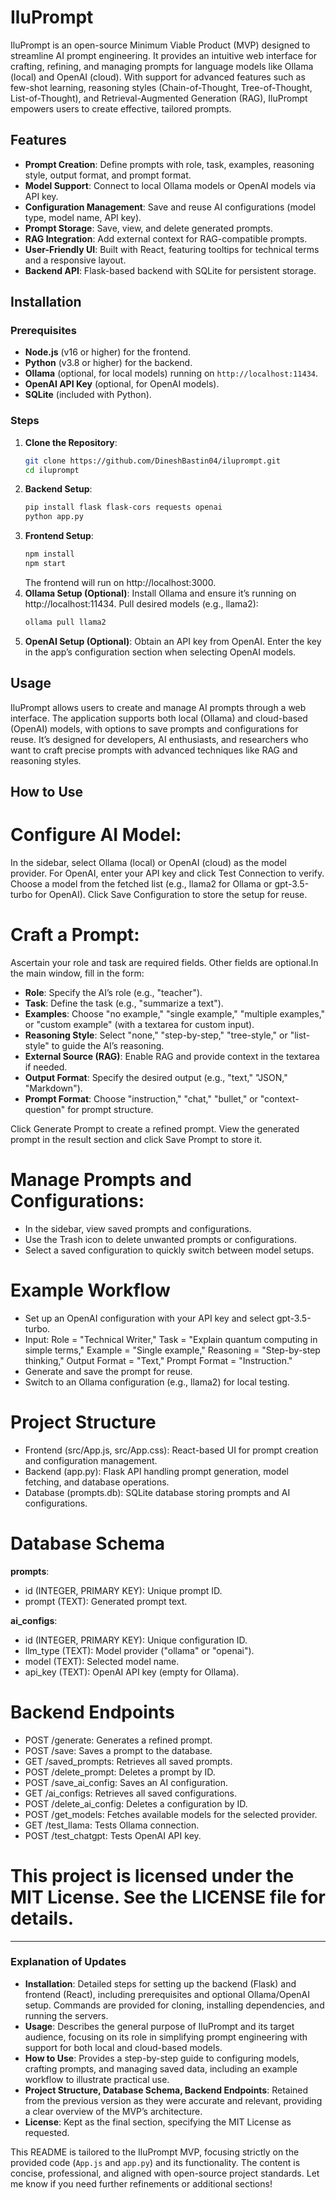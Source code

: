 # IluPrompt

IluPrompt is an open-source Minimum Viable Product (MVP) designed to streamline AI prompt engineering. It provides an intuitive web interface for crafting, refining, and managing prompts for language models like Ollama (local) and OpenAI (cloud). With support for advanced features such as few-shot learning, reasoning styles (Chain-of-Thought, Tree-of-Thought, List-of-Thought), and Retrieval-Augmented Generation (RAG), IluPrompt empowers users to create effective, tailored prompts.

## Features
- **Prompt Creation**: Define prompts with role, task, examples, reasoning style, output format, and prompt format.
- **Model Support**: Connect to local Ollama models or OpenAI models via API key.
- **Configuration Management**: Save and reuse AI configurations (model type, model name, API key).
- **Prompt Storage**: Save, view, and delete generated prompts.
- **RAG Integration**: Add external context for RAG-compatible prompts.
- **User-Friendly UI**: Built with React, featuring tooltips for technical terms and a responsive layout.
- **Backend API**: Flask-based backend with SQLite for persistent storage.

## Installation

### Prerequisites
- **Node.js** (v16 or higher) for the frontend.
- **Python** (v3.8 or higher) for the backend.
- **Ollama** (optional, for local models) running on `http://localhost:11434`.
- **OpenAI API Key** (optional, for OpenAI models).
- **SQLite** (included with Python).

### Steps
1. **Clone the Repository**:
   ```bash
   git clone https://github.com/DineshBastin04/iluprompt.git
   cd iluprompt
2. **Backend Setup**:
   ```bash
   pip install flask flask-cors requests openai
   python app.py
3. **Frontend Setup**:
   ```bash
   npm install
   npm start
   ```
   The frontend will run on http://localhost:3000.
4. **Ollama Setup (Optional)**:
   Install Ollama and ensure it’s running on http://localhost:11434.
   Pull desired models (e.g., llama2):
   ```bash
   ollama pull llama2
   ```
5. **OpenAI Setup (Optional)**:
   Obtain an API key from OpenAI.
   Enter the key in the app’s configuration section when selecting OpenAI models.


## Usage
IluPrompt allows users to create and manage AI prompts through a web interface. The application supports both local (Ollama) and cloud-based (OpenAI) models, with options to save prompts and configurations for reuse. It’s designed for developers, AI enthusiasts, and researchers who want to craft precise prompts with advanced techniques like RAG and reasoning styles.

## How to Use
# Configure AI Model:
In the sidebar, select Ollama (local) or OpenAI (cloud) as the model provider.
For OpenAI, enter your API key and click Test Connection to verify.
Choose a model from the fetched list (e.g., llama2 for Ollama or gpt-3.5-turbo for OpenAI).
Click Save Configuration to store the setup for reuse.

# Craft a Prompt:
Ascertain your role and task are required fields. Other fields are optional.In the main window, fill in the form:
- **Role**: Specify the AI’s role (e.g., "teacher").
- **Task**: Define the task (e.g., "summarize a text").
- **Examples**: Choose "no example," "single example," "multiple examples," or "custom example" (with a textarea for custom input).
- **Reasoning Style**: Select "none," "step-by-step," "tree-style," or "list-style" to guide the AI’s reasoning.
- **External Source (RAG)**: Enable RAG and provide context in the textarea if needed.
- **Output Format**: Specify the desired output (e.g., "text," "JSON," "Markdown").
- **Prompt Format**: Choose "instruction," "chat," "bullet," or "context-question" for prompt structure.

Click Generate Prompt to create a refined prompt.
View the generated prompt in the result section and click Save Prompt to store it.

# Manage Prompts and Configurations:
- In the sidebar, view saved prompts and configurations.
- Use the Trash icon to delete unwanted prompts or configurations.
- Select a saved configuration to quickly switch between model setups.

# Example Workflow

- Set up an OpenAI configuration with your API key and select gpt-3.5-turbo.
- Input: Role = "Technical Writer," Task = "Explain quantum computing in simple terms," Example = "Single example," Reasoning = "Step-by-step thinking," Output Format = "Text," Prompt Format = "Instruction."
- Generate and save the prompt for reuse.
- Switch to an Ollama configuration (e.g., llama2) for local testing.

# Project Structure
- Frontend (src/App.js, src/App.css): React-based UI for prompt creation and configuration management.
- Backend (app.py): Flask API handling prompt generation, model fetching, and database operations.
- Database (prompts.db): SQLite database storing prompts and AI configurations.

# Database Schema
**prompts**:
- id (INTEGER, PRIMARY KEY): Unique prompt ID.
- prompt (TEXT): Generated prompt text.

**ai_configs**:
- id (INTEGER, PRIMARY KEY): Unique configuration ID.
- llm_type (TEXT): Model provider ("ollama" or "openai").
- model (TEXT): Selected model name.
- api_key (TEXT): OpenAI API key (empty for Ollama).

# Backend Endpoints
- POST /generate: Generates a refined prompt.
- POST /save: Saves a prompt to the database.
- GET /saved_prompts: Retrieves all saved prompts.
- POST /delete_prompt: Deletes a prompt by ID.
- POST /save_ai_config: Saves an AI configuration.
- GET /ai_configs: Retrieves all saved configurations.
- POST /delete_ai_config: Deletes a configuration by ID.
- POST /get_models: Fetches available models for the selected provider.
- GET /test_llama: Tests Ollama connection.
- POST /test_chatgpt: Tests OpenAI API key.

# This project is licensed under the MIT License. See the LICENSE file for details.



---

### Explanation of Updates
- **Installation**: Detailed steps for setting up the backend (Flask) and frontend (React), including prerequisites and optional Ollama/OpenAI setup. Commands are provided for cloning, installing dependencies, and running the servers.
- **Usage**: Describes the general purpose of IluPrompt and its target audience, focusing on its role in simplifying prompt engineering with support for both local and cloud-based models.
- **How to Use**: Provides a step-by-step guide to configuring models, crafting prompts, and managing saved data, including an example workflow to illustrate practical use.
- **Project Structure, Database Schema, Backend Endpoints**: Retained from the previous version as they were accurate and relevant, providing a clear overview of the MVP’s architecture.
- **License**: Kept as the final section, specifying the MIT License as requested.

This README is tailored to the IluPrompt MVP, focusing strictly on the provided code (`App.js` and `app.py`) and its functionality. The content is concise, professional, and aligned with open-source project standards. Let me know if you need further refinements or additional sections!






















   

